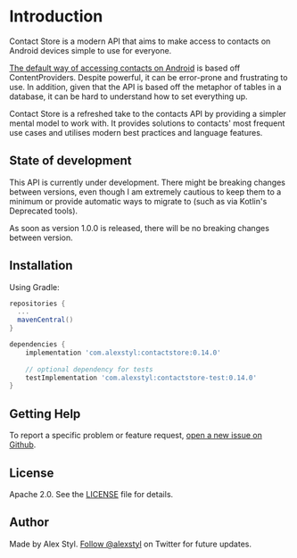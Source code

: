 # Introduction

Contact Store is a modern API that aims to make access to contacts on Android devices simple to use
for everyone.

[The default way of accessing contacts on Android](https://developer.android.com/guide/topics/providers/contacts-provider)
is based off ContentProviders. Despite powerful, it can be error-prone and frustrating to use. In
addition, given that the API is based off the metaphor of tables in a database, it can be hard to
understand how to set everything up.

Contact Store is a refreshed take to the contacts API by providing a simpler mental model to work
with. It provides solutions to contacts' most frequent use cases and utilises modern best practices
and language features.

## State of development

This API is currently under development. There might be breaking changes between versions,
even though I am extremely cautious to keep them to a minimum or provide automatic ways to migrate to
(such as via Kotlin's Deprecated tools).

As soon as version 1.0.0 is released, there will be no breaking changes between version.

## Installation

Using Gradle:

```gradle
repositories {
  ...
  mavenCentral()
}

dependencies {
    implementation 'com.alexstyl:contactstore:0.14.0'
    
    // optional dependency for tests
    testImplementation 'com.alexstyl:contactstore-test:0.14.0'
}
```

## Getting Help

To report a specific problem or feature request, [open a new issue on Github][2].

## License

Apache 2.0. See the [LICENSE](/LICENSE) file for details.

## Author

Made by Alex Styl. [Follow @alexstyl](https://www.twitter.com/alexstyl) on Twitter for future
updates.

[1]: https://github.com/alexstyl/contactstore/releases

[2]: https://github.com/alexstyl/contactstore/issues
